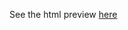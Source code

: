 

See the html preview [here](https://htmlpreview.github.io/?https://github.com/haganjam/marie-curie-prop/blob/main/document/proposal-document.html)

